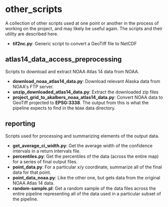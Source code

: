 # other_scripts

A collection of other scripts used at one point or another in the process of working on the project, and may likely be useful again. The scripts and their utility are described here.

- **tif2nc.py**: Generic script to convert a GeoTiff file to NetCDF

## atlas14_data_access_preprocessing

Scripts to download and extract NOAA Atlas 14 data from NOAA.

- **download_noaa_atlas14_data.py**: Download relevant Alaska data from NOAA's FTP server.
- **unzip_downloaded_atlas14_data.py**: Extract the downloaded zip files
- **project_grid_to_akalbers_noaa_atlas14_data.py**: Convert NOAA data to GeoTiff projected to **EPSG:3338**. The output from this is what the pipeline expects to find in the `NOAA` data directory.

## reporting

Scripts used for processing and summarizing elements of the output data.

- **get_average_ci_width.py**: Get the average width of the confidence intervals in a return intervals file.
- **percentiles.py**: Get the percentiles of the data (across the entire map) for a series of final output files.
- **point_data.py**: For a particular x/y coordinate, summarize all of the final data for that point.
- **point_data_noaa.py**: Like the other one, but gets data from the original NOAA Atlas 14 data.
- **random-sample.pl**: Get a random sample of the data files across the entire pipeline representing all of the data used in a particular subset of the pipeline.
